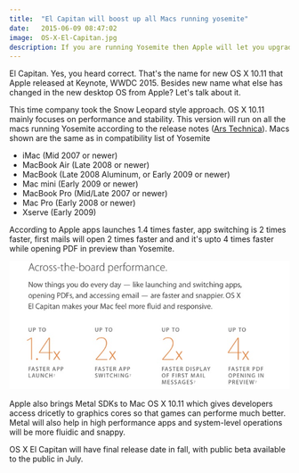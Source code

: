```yaml
---
title:  "El Capitan will boost up all Macs running yosemite"
date:   2015-06-09 08:47:02
image:  OS-X-El-Capitan.jpg
description: If you are running Yosemite then Apple will let you upgrade your Mac to El Capitan for free. But how will new OS change your Mac?
---
```


<p class="intro"><span class="dropcap">E</span>l Capitan. Yes, you heard correct. That's the name for new OS X 10.11 that Apple released at Keynote, WWDC 2015. Besides new name what else has changed in the new desktop OS from Apple? Let's talk about it.</p>


<p>This time company took the Snow Leopard style approach. OS X 10.11 mainly focuses on performance and stability. This version will run on all the macs running Yosemite according to the release notes (<a href="http://arstechnica.com/apple/2015/06/if-your-mac-or-ithing-runs-yosemite-or-ios-8-it-can-run-el-capitan-and-ios-9/">Ars Technica</a>). Macs shown are the same as in compatibility list of Yosemite 
<ul>
<li> iMac (Mid 2007 or newer) </li>
<li> MacBook Air (Late 2008 or newer) </li>
<li> MacBook (Late 2008 Aluminum, or Early 2009 or newer) </li>
<li> Mac mini (Early 2009 or newer) </li>
<li> MacBook Pro (Mid/Late 2007 or newer)</li> 
<li> Mac Pro (Early 2008 or newer) </li>
<li> Xserve (Early 2009) </li>
</ul>

<p>According to Apple apps launches 1.4 times faster, app switching is 2 times faster, first mails will open 2 times faster and and it's upto 4 times faster while opening PDF in preview than Yosemite.</p>

<img src="/assets/blog-img/elcapitanperfomanceenhancements.jpg">

<p>Apple also brings Metal SDKs to Mac OS X 10.11 which gives developers access dricetly to graphics cores so that games can performe much better. Metal will also help in high performance apps and system-level operations will be more fluidic and snappy.</p>

<p>OS X El Capitan will have final release date in fall, with public beta available to the public in July.</p>
